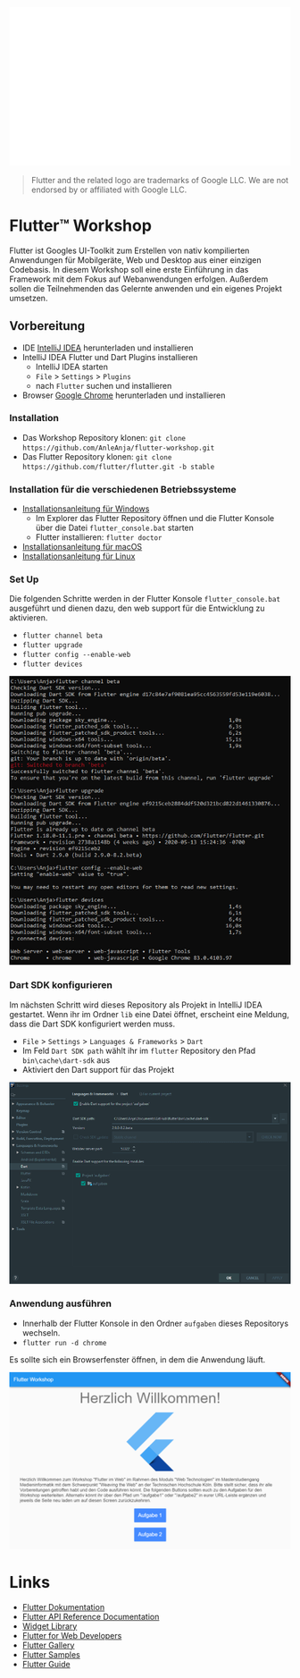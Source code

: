 ![Flutter Logo](assets/Flutter-logo-animation-v1-2.gif)
> Flutter and the related logo are trademarks of Google LLC. We are not endorsed by or affiliated with Google LLC.

# Flutter&#8482; Workshop

Flutter ist Googles UI-Toolkit zum Erstellen von nativ kompilierten Anwendungen für Mobilgeräte, Web und Desktop aus einer einzigen Codebasis. In diesem Workshop soll eine erste Einführung in das Framework mit dem Fokus auf Webanwendungen erfolgen. Außerdem sollen die Teilnehmenden das Gelernte anwenden und ein eigenes Projekt umsetzen.

## Vorbereitung

* IDE [IntelliJ IDEA](https://www.jetbrains.com/idea/) herunterladen und installieren
* IntelliJ IDEA Flutter und Dart Plugins installieren
  * IntelliJ IDEA starten
  * `File` > `Settings` > `Plugins`
  * nach `Flutter` suchen und installieren
* Browser [Google Chrome](https://www.google.com/chrome/) herunterladen und installieren

### Installation

* Das Workshop Repository klonen: `git clone https://github.com/AnleAnja/flutter-workshop.git`
* Das Flutter Repository klonen: `git clone https://github.com/flutter/flutter.git -b stable`

### Installation für die verschiedenen Betriebssysteme

* [Installationsanleitung für Windows](https://flutter.dev/docs/get-started/install/windows)
  * Im Explorer das Flutter Repository öffnen und die Flutter Konsole über die Datei `flutter_console.bat` starten
  * Flutter installieren: `flutter doctor`
* [Installationsanleitung für macOS](https://flutter.dev/docs/get-started/install/macos)
* [Installationsanleitung für Linux](https://flutter.dev/docs/get-started/install/linux)

### Set Up

Die folgenden Schritte werden in der Flutter Konsole `flutter_console.bat` ausgeführt und dienen dazu, den web support für die Entwicklung zu aktivieren.

* `flutter channel beta`
* `flutter upgrade`
* `flutter config --enable-web`
* `flutter devices`

![Setup](assets/setup.PNG)

### Dart SDK konfigurieren

Im nächsten Schritt wird dieses Repository als Projekt in IntelliJ IDEA gestartet. Wenn ihr im Ordner `lib` eine Datei öffnet, erscheint eine Meldung, dass die Dart SDK konfiguriert werden muss.

* `File` > `Settings` > `Languages & Frameworks` > `Dart`
* Im Feld `Dart SDK path` wählt ihr im `flutter` Repository den Pfad `bin\cache\dart-sdk` aus
* Aktiviert den Dart support für das Projekt

![SDK](assets/sdk.PNG)

### Anwendung ausführen

* Innerhalb der Flutter Konsole in den Ordner `aufgaben` dieses Repositorys wechseln.
* `flutter run -d chrome`

Es sollte sich ein Browserfenster öffnen, in dem die Anwendung läuft.

![Anwendung](assets/main.PNG)

# Links

* [Flutter Dokumentation](https://flutter.dev/)
* [Flutter API Reference Documentation](https://api.flutter.dev/)
* [Widget Library](https://api.flutter.dev/flutter/widgets/widgets-library.html)
* [Flutter for Web Developers](https://flutter.dev/docs/get-started/flutter-for/web-devs)
* [Flutter Gallery](https://gallery.flutter.dev/#/)
* [Flutter Samples](https://flutter.github.io/samples/#)
* [Flutter Guide](https://github.com/devonfw-forge/devonfw4flutter)
